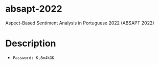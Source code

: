 # absapt-2022
Aspect-Based Sentiment Analysis in Portuguese 2022 (ABSAPT 2022)

# Description

* `Password: K,8m4kGK`

